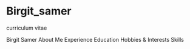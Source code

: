 # Birgit_samer
curriculum vitae

<html>
 <head>
  Birgit Samer </head>
<body> 
 About Me
 Experience
 Education
 Hobbies & Interests
 Skills
 </html>
 

 
